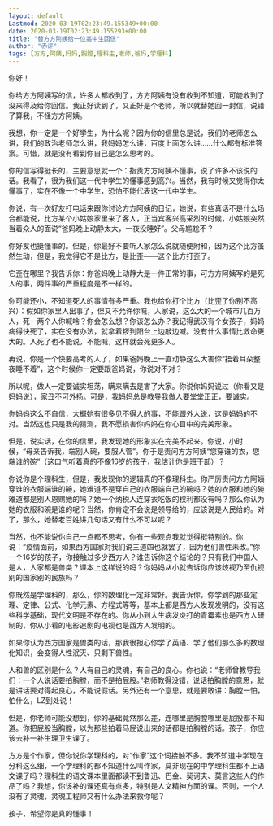 ```yaml
---
layout: default
Lastmod: 2020-03-19T02:23:49.155349+00:00
date: 2020-03-19T02:23:49.155293+00:00
title: "替方方阿姨给一位高中生回信"
author: "赤评"
tags: [方方,阿姨,妈妈,胸膛,理科生,老师,爸妈,学理科]
---
```


你好！

你给方方阿姨写的信，许多人都收到了，方方阿姨有没有收到不知道，可能收到了没来得及给你回信。我正好读到了，又正好是个老师，所以就替她回一封信，说错了算我，不怪方方阿姨。

我想，你一定是一个好学生，为什么呢？因为你的信里总是说，我们的老师怎么讲，我们的政治老师怎么讲，我妈妈怎么讲，百度上面怎么讲……什么都有标准答案。可惜，就是没有看到你自己是怎么思考的。

你的信写得挺长的，主要意思就一个：指责方方阿姨不懂事，说了许多不该说的话。我看了，很为我们这一代中学生的懂事感到高兴。当然，我有时候又觉得你太懂事了，实在不像一个中学生，恐怕不能代表这一代中学生。

你说，有一次好友打电话来跟你讨论方方阿姨的日记，她说，有些真话不是什么场合都能说，比方某个小姑娘家里来了客人，正当宾客兴高采烈的时候，小姑娘突然当着众人的面说“爸妈晚上动静太大，一夜没睡好”。父母尴尬不？

你好友也挺懂事的。但是，你最好不要听人家怎么说就随便附和，因为这个比方虽然生动，但是，我觉得它不是比方，是比歪——这个比方打歪了。

它歪在哪里？我告诉你：你爸妈晚上动静大是一件正常的事，可方方阿姨写的是死人的事，两件事的严重程度是不一样的。

你可能还小，不知道死人的事情有多严重。我也给你打个比方（比歪了你别不高兴）：假如你家里人出事了，但又不允许你喊，人家说，这么大的一个城市几百万人，死一两个人你喊啥？你会怎么想？你该怎么办？我记得武汉有个女孩子，妈妈病得快死了，实在没有办法，就拿着锣到阳台上边敲边喊。没有什么事情比救命更大的。人死了也不能说，不能喊，这样就会死更多人。

再说，你是一个快要高考的人了，如果爸妈晚上一直动静这么大害你“捂着耳朵整夜睡不着”，这个时候你一定要跟爸妈说，你说对不对？

所以呢，做人一定要诚实坦荡，瞒来瞒去是害了大家。你说你妈妈说过（你看又是妈妈说），家丑不可外扬。可是，我妈妈总是教导我做人要堂堂正正，要诚实。

你妈妈这么不自信，大概她有很多见不得人的事，不能跟外人说，这是妈妈的不对。当然这也只是我的猜测，我不愿损害你妈妈在你心目中的完美形象。

但是，说实话，在你的信里，我发现她的形象实在完美不起来。你说，小时候，“母亲告诉我，端别人碗，要服人管”。你于是责问方方阿姨“您穿谁的衣，您端谁的碗”（这口气听着真的不像16岁的孩子，我估计你是班干部）？

你说你是个理科生，但是，我发现你的逻辑真的不像理科生。你严厉责问方方阿姨穿谁的衣服端谁的碗，她难道不是穿自己的衣服端自己的碗吗？她的衣服和她的碗难道都是别人恩赐她的吗？她一个纳税人连穿衣吃饭的权利都没有吗？那么你认为她的衣服和碗是谁的呢？当然，你肯定不会说是领导给的，应该说是人民给的。对了，那么，她替老百姓讲几句话又有什么不可以呢？

当然，也不能说你自己一点都不思考，你有一些观点我就觉得挺特别的。你说：“疫情面前，如果西方国家对我们说三道四也就罢了，因为他们兽性未改。”你一个16岁的孩子，你接触过多少西方人？谁告诉你这个结论的？只有我们中国人是人，人家都是兽类？课本上这样说的吗？你妈妈从小就告诉你应该歧视乃至仇视别的国家别的民族吗？

你既然是学理科的，那么，你的数理化一定非常好。我告诉你，你学到的那些定理、定律、公式、化学元素、方程式等等，基本上都是西方人发现发明的，没有这些科学基础，现代文明是不存在的。你从小到大生病发炎打的青霉素也是西方人研制的，你从小看的电影追剧的电视也是西方人发明的。

如果你认为西方国家是兽类的话，那我很担心你学了英语、学了他们那么多的数理化知识，会变得人性泯灭、只剩下兽性。

人和兽的区别是什么？人有自己的灵魂，有自己的良心。你也说：“老师曾教导我们：一个人说话要拍胸膛，而不是拍屁股。”老师教得没错，说话拍胸膛的意思，就是讲话要对得起良心，不能说假话。另外还有一个意思，就是要敢讲：胸膛一怕，怕什么，LZ到处说！

但是，你老师可能没想到，你的基础竟然那么差，连哪里是胸膛哪里是屁股都不知道。你把屁股当胸膛，以为那些拍着马屁说出来的话都是拍胸膛的话。孩子，你应该去补一补生理卫生课了。

方方是个作家，但你说你学理科的，对“作家”这个词接触不多。我不知道中学现在分科这么细，一个学理科的都不知道什么叫作家，莫非现在的中学理科生都不上语文课了吗？理科生的语文课本里面都读不到鲁迅、巴金、契诃夫、莫言这些人的作品了吗？我想，你该补的课还真有点多，特别是人文精神方面的课。否则，一个人没有了灵魂，灵魂工程师又有什么办法来救你呢？

孩子，希望你是真的懂事！

